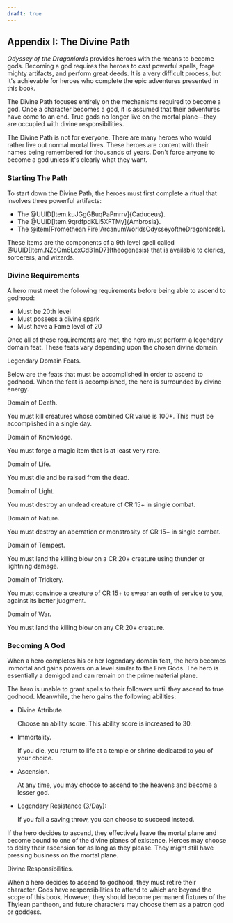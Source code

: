 ```yaml
---
draft: true
---
```

<div class="rd__b  rd__b--1">
    <h2 class="rd__h rd__h--1" data-title-index="2281"><span class="entry-title-inner">Appendix I: The Divine Path</span></h2>
    <p><em>Odyssey of the Dragonlords</em> provides heroes with the means to become gods. Becoming a god requires the heroes to cast powerful spells, forge mighty artifacts, and perform great deeds. It is a very difficult process, but it's achievable for heroes who complete the epic adventures presented in this book.</p>
    <p>The Divine Path focuses entirely on the mechanisms required to become a god. Once a character becomes a god, it is assumed that their adventures have come to an end. True gods no longer live on the mortal plane—they are occupied with divine responsibilities.</p>
    <p>The Divine Path is not for everyone. There are many heroes who would rather live out normal mortal lives. These heroes are content with their names being remembered for thousands of years. Don't force anyone to become a god unless it's clearly what they want.</p>
    <div class="rd__b  rd__b--2">
        <h3 class="rd__h rd__h--2" data-title-index="2282"><span class="entry-title-inner">Starting The Path</span></h3>
        <p>To start down the Divine Path, the heroes must first complete a ritual that involves three powerful artifacts:</p>
        <ul class="rd__list">
            <li class="rd__li ">The @UUID[Item.kuJGgGBuqPaPmrrv]{Caduceus}.</li>
            <li class="rd__li ">The @UUID[Item.9qrdfpdKLI5XFTMy]{Ambrosia}.</li>
            <li class="rd__li ">The @item[Promethean Fire|ArcanumWorldsOdysseyoftheDragonlords].</li>
        </ul>
        <p>These items are the components of a 9th level spell called @UUID[Item.NZoOm6LoxCd31nD7]{theogenesis} that is available to clerics, sorcerers, and wizards.</p>
    </div>
    <div class="rd__b  rd__b--2">
        <h3 class="rd__h rd__h--2" data-title-index="2283"><span class="entry-title-inner">Divine Requirements</span></h3>
        <p>A hero must meet the following requirements before being able to ascend to godhood:</p>
        <ul class="rd__list">
            <li class="rd__li ">Must be 20th level</li>
            <li class="rd__li ">Must possess a divine spark</li>
            <li class="rd__li ">Must have a Fame level of 20</li>
        </ul>
        <p>Once all of these requirements are met, the hero must perform a legendary domain feat. These feats vary depending upon the chosen divine domain.</p>
        <div class="rd__b  rd__b--3">
            <p><span class="entry-title-inner">Legendary Domain Feats.</span></p>
            <p>Below are the feats that must be accomplished in order to ascend to godhood. When the feat is accomplished, the hero is surrounded by divine energy.</p>
            <div class="rd__spc-inline-post">
                <p></p>
            </div>
            <div class="rd__b  rd__b--3">
                <p><span class="entry-title-inner">Domain of Death.</span></p>
                <p>You must kill creatures whose combined CR value is 100+. This must be accomplished in a single day.</p>
                <div class="rd__spc-inline-post">
                    <p></p>
                </div>
            </div>
            <div class="rd__b  rd__b--3">
                <p><span class="entry-title-inner">Domain of Knowledge.</span></p>
                <p>You must forge a magic item that is at least very rare.</p>
                <div class="rd__spc-inline-post">
                    <p></p>
                </div>
            </div>
            <div class="rd__b  rd__b--3">
                <p><span class="entry-title-inner">Domain of Life.</span></p>
                <p>You must die and be raised from the dead.</p>
                <div class="rd__spc-inline-post">
                    <p></p>
                </div>
            </div>
            <div class="rd__b  rd__b--3">
                <p><span class="entry-title-inner">Domain of Light.</span></p>
                <p>You must destroy an undead creature of CR 15+ in single combat.</p>
                <div class="rd__spc-inline-post">
                    <p></p>
                </div>
            </div>
            <div class="rd__b  rd__b--3">
                <p><span class="entry-title-inner">Domain of Nature.</span></p>
                <p>You must destroy an aberration or monstrosity of CR 15+ in single combat.</p>
                <div class="rd__spc-inline-post">
                    <p></p>
                </div>
            </div>
            <div class="rd__b  rd__b--3">
                <p><span class="entry-title-inner">Domain of Tempest.</span></p>
                <p>You must land the killing blow on a CR 20+ creature using thunder or lightning damage.</p>
                <div class="rd__spc-inline-post">
                    <p></p>
                </div>
            </div>
            <div class="rd__b  rd__b--3">
                <p><span class="entry-title-inner">Domain of Trickery.</span></p>
                <p>You must convince a creature of CR 15+ to swear an oath of service to you, against its better judgment.</p>
                <div class="rd__spc-inline-post">
                    <p></p>
                </div>
            </div>
            <div class="rd__b  rd__b--3">
                <p><span class="entry-title-inner">Domain of War.</span></p>
                <p>You must land the killing blow on any CR 20+ creature.</p>
                <div class="rd__spc-inline-post">
                    <p></p>
                </div>
            </div>
        </div>
    </div>
    <div class="rd__b  rd__b--2">
        <h3 class="rd__h rd__h--2" data-title-index="2293"><span class="entry-title-inner">Becoming A God</span></h3>
        <p>When a hero completes his or her legendary domain feat, the hero becomes immortal and gains powers on a level similar to the Five Gods. The hero is essentially a demigod and can remain on the prime material plane.</p>
        <p>The hero is unable to grant spells to their followers until they ascend to true godhood. Meanwhile, the hero gains the following abilities:</p>
        <div class="rd__b  rd__b--3">
            <div class="rd__b  rd__b--3">
                <ul class="rd__list">
                    <li class="rd__li ">
                        <p><span class="entry-title-inner">Divine Attribute.</span></p>
                        <p>Choose an ability score. This ability score is increased to 30.</p>
                        <div class="rd__spc-inline-post">
                            <p></p>
                        </div>
                    </li>
                    <li class="rd__li ">
                        <p><span class="entry-title-inner">Immortality.</span></p>
                        <p>If you die, you return to life at a temple or shrine dedicated to you of your choice.</p>
                        <div class="rd__spc-inline-post">
                            <p></p>
                        </div>
                    </li>
                    <li class="rd__li ">
                        <p><span class="entry-title-inner">Ascension.</span></p>
                        <p>At any time, you may choose to ascend to the heavens and become a lesser god.</p>
                        <div class="rd__spc-inline-post">
                            <p></p>
                        </div>
                    </li>
                    <li class="rd__li ">
                        <p><span class="entry-title-inner">Legendary Resistance (3/Day):</span></p>
                        <p>If you fail a saving throw, you can choose to succeed instead.</p>
                        <div class="rd__spc-inline-post">
                            <p></p>
                        </div>
                    </li>
                </ul>
                <div class="rd__spc-inline-post">
                    <p></p>
                </div>
            </div>
            <div class="rd__spc-inline-post">
                <p></p>
            </div>
        </div>
        <p>If the hero decides to ascend, they effectively leave the mortal plane and become bound to one of the divine planes of existence. Heroes may choose to delay their ascension for as long as they please. They might still have pressing business on the mortal plane.</p>
        <div class="rd__b  rd__b--3">
            <p><span class="entry-title-inner">Divine Responsibilities.</span></p>
            <p>When a hero decides to ascend to godhood, they must retire their character. Gods have responsibilities to attend to which are beyond the scope of this book. However, they should become permanent fixtures of the Thylean pantheon, and future characters may choose them as a patron god or goddess.</p>
            <div class="rd__spc-inline-post">
                <p></p>
            </div>
        </div>
    </div>
</div>